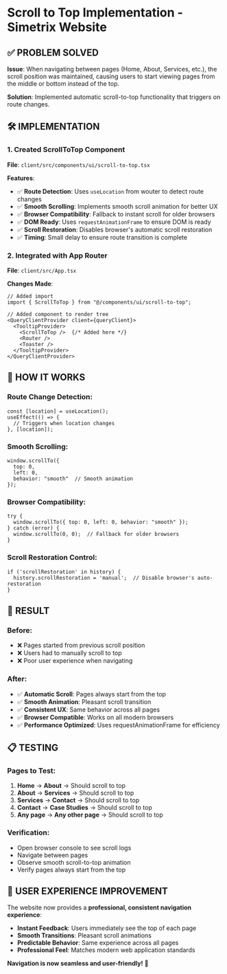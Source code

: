 # Scroll to Top Implementation - Simetrix Website

## ✅ **PROBLEM SOLVED**

**Issue**: When navigating between pages (Home, About, Services, etc.), the scroll position was maintained, causing users to start viewing pages from the middle or bottom instead of the top.

**Solution**: Implemented automatic scroll-to-top functionality that triggers on route changes.

## 🛠️ **IMPLEMENTATION**

### 1. **Created ScrollToTop Component**
**File**: `client/src/components/ui/scroll-to-top.tsx`

**Features**:
- ✅ **Route Detection**: Uses `useLocation` from wouter to detect route changes
- ✅ **Smooth Scrolling**: Implements smooth scroll animation for better UX
- ✅ **Browser Compatibility**: Fallback to instant scroll for older browsers
- ✅ **DOM Ready**: Uses `requestAnimationFrame` to ensure DOM is ready
- ✅ **Scroll Restoration**: Disables browser's automatic scroll restoration
- ✅ **Timing**: Small delay to ensure route transition is complete

### 2. **Integrated with App Router**
**File**: `client/src/App.tsx`

**Changes Made**:
```tsx
// Added import
import { ScrollToTop } from "@/components/ui/scroll-to-top";

// Added component to render tree
<QueryClientProvider client={queryClient}>
  <TooltipProvider>
    <ScrollToTop />  {/* Added here */}
    <Router />
    <Toaster />
  </TooltipProvider>
</QueryClientProvider>
```

## 🎯 **HOW IT WORKS**

### **Route Change Detection**:
```tsx
const [location] = useLocation();
useEffect(() => {
  // Triggers when location changes
}, [location]);
```

### **Smooth Scrolling**:
```tsx
window.scrollTo({
  top: 0,
  left: 0,
  behavior: "smooth"  // Smooth animation
});
```

### **Browser Compatibility**:
```tsx
try {
  window.scrollTo({ top: 0, left: 0, behavior: "smooth" });
} catch (error) {
  window.scrollTo(0, 0);  // Fallback for older browsers
}
```

### **Scroll Restoration Control**:
```tsx
if ('scrollRestoration' in history) {
  history.scrollRestoration = 'manual';  // Disable browser's auto-restoration
}
```

## 🚀 **RESULT**

### **Before**:
- ❌ Pages started from previous scroll position
- ❌ Users had to manually scroll to top
- ❌ Poor user experience when navigating

### **After**:
- ✅ **Automatic Scroll**: Pages always start from the top
- ✅ **Smooth Animation**: Pleasant scroll transition
- ✅ **Consistent UX**: Same behavior across all pages
- ✅ **Browser Compatible**: Works on all modern browsers
- ✅ **Performance Optimized**: Uses requestAnimationFrame for efficiency

## 📋 **TESTING**

### **Pages to Test**:
1. **Home** → **About** → Should scroll to top
2. **About** → **Services** → Should scroll to top
3. **Services** → **Contact** → Should scroll to top
4. **Contact** → **Case Studies** → Should scroll to top
5. **Any page** → **Any other page** → Should scroll to top

### **Verification**:
- Open browser console to see scroll logs
- Navigate between pages
- Observe smooth scroll-to-top animation
- Verify pages always start from the top

## 🎯 **USER EXPERIENCE IMPROVEMENT**

The website now provides a **professional, consistent navigation experience**:

- **Instant Feedback**: Users immediately see the top of each page
- **Smooth Transitions**: Pleasant scroll animations
- **Predictable Behavior**: Same experience across all pages
- **Professional Feel**: Matches modern web application standards

**Navigation is now seamless and user-friendly!** 🚀 
